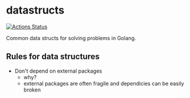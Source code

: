# datastructs

[![Actions Status](https://github.com/go-zen-chu/golang-template/workflows/ci/badge.svg)](https://github.com/go-zen-chu/golang-template/actions)

Common data structs for solving problems in Golang.

## Rules for data structures

- Don't depend on external packages
  - why?
  - external packages are often fragile and dependicies can be easily broken
